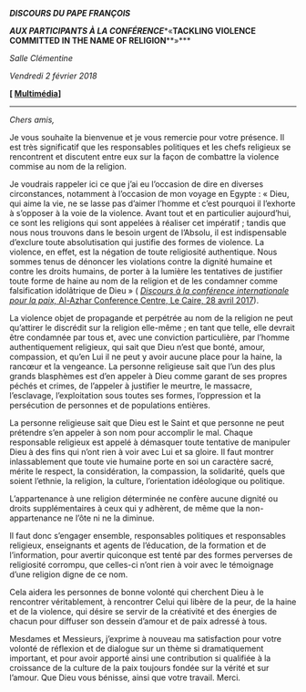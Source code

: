 ***DISCOURS DU PAPE FRANÇOIS***

***AUX PARTICIPANTS À LA CONFÉRENCE****«****TACKLING VIOLENCE COMMITTED IN THE NAME OF RELIGION******»***

*Salle Clémentine*

*Vendredi 2 février 2018*

**[ [Multimédia](http://w2.vatican.va/content/francesco/fr/events/event.dir.html/content/vaticanevents/fr/2018/2/2/conferenza-tackling-violence.html)]**

* * *

*Chers amis,*

Je vous souhaite la bienvenue et je vous remercie pour votre présence. Il est très significatif que les responsables politiques et les chefs religieux se rencontrent et discutent entre eux sur la façon de combattre la violence commise au nom de la religion.

Je voudrais rappeler ici ce que j’ai eu l’occasion de dire en diverses circonstances, notamment à l’occasion de mon voyage en Egypte : « Dieu, qui aime la vie, ne se lasse pas d’aimer l’homme et c’est pourquoi il l’exhorte à s’opposer à la voie de la violence. Avant tout et en particulier aujourd’hui, ce sont les religions qui sont appelées à réaliser cet impératif ; tandis que nous nous trouvons dans le besoin urgent de l’Absolu, il est indispensable d’exclure toute absolutisation qui justifie des formes de violence. La violence, en effet, est la négation de toute religiosité authentique. Nous sommes tenus de dénoncer les violations contre la dignité humaine et contre les droits humains, de porter à la lumière les tentatives de justifier toute forme de haine au nom de la religion et de les condamner comme falsification idolâtrique de Dieu » ( [*Discours à la conférence internationale pour la paix,* Al-Azhar Conference Centre, Le Caire, 28 avril 2017](http://w2.vatican.va/content/francesco/fr/speeches/2017/april/documents/papa-francesco_20170428_egitto-conferenza-pace.html)).

La violence objet de propagande et perpétrée au nom de la religion ne peut qu’attirer le discrédit sur la religion elle-même ; en tant que telle, elle devrait être condamnée par tous et, avec une conviction particulière, par l’homme authentiquement religieux, qui sait que Dieu n’est que bonté, amour, compassion, et qu’en Lui il ne peut y avoir aucune place pour la haine, la rancœur et la vengeance. La personne religieuse sait que l’un des plus grands blasphèmes est d’en appeler à Dieu comme garant de ses propres péchés et crimes, de l’appeler à justifier le meurtre, le massacre, l’esclavage, l’exploitation sous toutes ses formes, l’oppression et la persécution de personnes et de populations entières.

La personne religieuse sait que Dieu est le Saint et que personne ne peut prétendre s’en appeler à son nom pour accomplir le mal. Chaque responsable religieux est appelé à démasquer toute tentative de manipuler Dieu à des fins qui n’ont rien à voir avec Lui et sa gloire. Il faut montrer inlassablement que toute vie humaine porte en soi un caractère sacré, mérite le respect, la considération, la compassion, la solidarité, quels que soient l’ethnie, la religion, la culture, l’orientation idéologique ou politique.

L’appartenance à une religion déterminée ne confère aucune dignité ou droits supplémentaires à ceux qui y adhèrent, de même que la non-appartenance ne l’ôte ni ne la diminue.

Il faut donc s’engager ensemble, responsables politiques et responsables religieux, enseignants et agents de l’éducation, de la formation et de l’information, pour avertir quiconque est tenté par des formes perverses de religiosité corrompu, que celles-ci n’ont rien à voir avec le témoignage d’une religion digne de ce nom.

Cela aidera les personnes de bonne volonté qui cherchent Dieu à le rencontrer véritablement, à rencontrer Celui qui libère de la peur, de la haine et de la violence, qui désire se servir de la créativité et des énergies de chacun pour diffuser son dessein d’amour et de paix adressé à tous.

Mesdames et Messieurs, j’exprime à nouveau ma satisfaction pour votre volonté de réflexion et de dialogue sur un thème si dramatiquement important, et pour avoir apporté ainsi une contribution si qualifiée à la croissance de la culture de la paix toujours fondée sur la vérité et sur l’amour. Que Dieu vous bénisse, ainsi que votre travail. Merci.